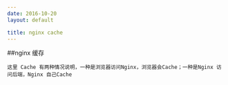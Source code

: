 ```yaml
---
date: 2016-10-20
layout: default

title: nginx cache
---
```


##nginx 缓存

	这里 Cache 有两种情况说明，一种是浏览器访问Nginx，浏览器会Cache；一种是Nginx 访问后端，Nginx 自己Cache 






    


